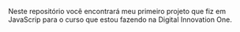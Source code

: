 Neste repositório você encontrará meu primeiro projeto que fiz em JavaScrip para o curso que estou fazendo na Digital Innovation One.
